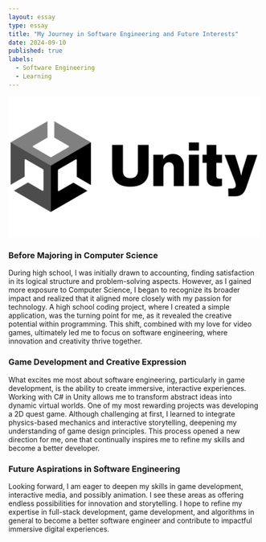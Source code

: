 ```yaml
---
layout: essay
type: essay
title: "My Journey in Software Engineering and Future Interests"
date: 2024-09-10
published: true
labels:
  - Software Engineering
  - Learning
---
```


<img alt="Image" src="../img/Unity-Logo.png" width=500px>

### Before Majoring in Computer Science

During high school, I was initially drawn to accounting, finding satisfaction in its logical structure and problem-solving aspects. However, as I gained more exposure to Computer Science, I began to recognize its broader impact and realized that it aligned more closely with my passion for technology. A high school coding project, where I created a simple application, was the turning point for me, as it revealed the creative potential within programming. This shift, combined with my love for video games, ultimately led me to focus on software engineering, where innovation and creativity thrive together.

### Game Development and Creative Expression

What excites me most about software engineering, particularly in game development, is the ability to create immersive, interactive experiences. Working with C# in Unity allows me to transform abstract ideas into dynamic virtual worlds. One of my most rewarding projects was developing a 2D quest game. Although challenging at first, I learned to integrate physics-based mechanics and interactive storytelling, deepening my understanding of game design principles. This process opened a new direction for me, one that continually inspires me to refine my skills and become a better developer.

### Future Aspirations in Software Engineering

Looking forward, I am eager to deepen my skills in game development, interactive media, and possibly animation. I see these areas as offering endless possibilities for innovation and storytelling. I hope to refine my expertise in full-stack development, game development, and algorithms in general to become a better software engineer and contribute to impactful immersive digital experiences.